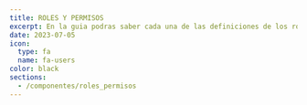 ```yaml
---
title: ROLES Y PERMISOS
excerpt: En la guia podras saber cada una de las definiciones de los roles y los usuarios con permisos
date: 2023-07-05
icon:
  type: fa
  name: fa-users
color: black
sections:
  - /componentes/roles_permisos
---
```

